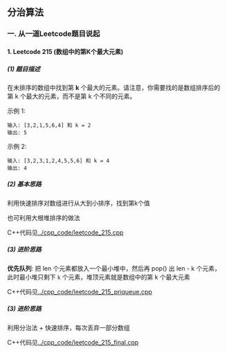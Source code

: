 ## 分治算法

### 一. 从一道Leetcode题目说起

#### 1. Leetcode 215 (数组中的第K个最大元素)

##### (1) 题目描述

在未排序的数组中找到第 **k** 个最大的元素。请注意，你需要找的是数组排序后的第 k 个最大的元素，而不是第 k 个不同的元素。

示例 1:

```
输入: [3,2,1,5,6,4] 和 k = 2
输出: 5
```

示例 2:

```
输入: [3,2,3,1,2,4,5,5,6] 和 k = 4
输出: 4
```

##### (2) 基本思路

利用快速排序对数组进行从大到小排序，找到第k个值

也可利用大根堆排序的做法

C++代码见[../cpp_code/leetcode_215.cpp](../cpp_code/leetcode_215.cpp)

##### (3) 进阶思路

**优先队列**: 把 len 个元素都放入一个最小堆中，然后再 pop() 出 len - k 个元素，此时最小堆只剩下 `k` 个元素，堆顶元素就是数组中的第 k 个最大元素

C++代码见[../cpp_code/leetcode_215_priqueue.cpp](../cpp_code/leetcode_215_priqueue.cpp)

##### (3) 进阶思路

利用分治法 + 快速排序，每次丢弃一部分数组

C++代码见[../cpp_code/leetcode_215_final.cpp](../cpp_code/leetcode_215_final.cpp)



